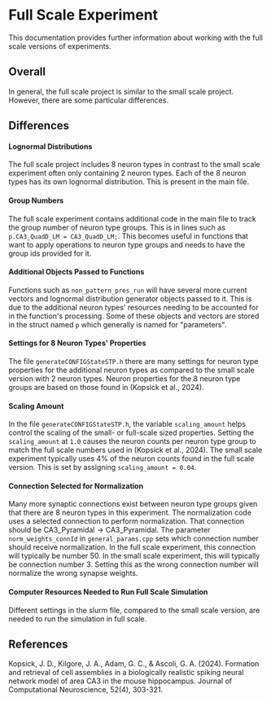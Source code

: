 Full Scale Experiment
=====================

This documentation provides further information about working with the full scale versions of experiments.

## Overall

In general, the full scale project is similar to the small scale project. However, there are some particular differences.

## Differences

#### Lognormal Distributions

The full scale project includes 8 neuron types in contrast to the small scale experiment often only containing 2 neuron types. Each of the 8 neuron types has its own lognormal distribution. This is present in the main file.

#### Group Numbers

The full scale experiment contains additional code in the main file to track the group number of neuron type groups. This is in lines such as `p.CA3_QuadD_LM = CA3_QuadD_LM;`. This becomes useful in functions that want to apply operations to neuron type groups and needs to have the group ids provided for it.

#### Additional Objects Passed to Functions

Functions such as `non_pattern_pres_run` will have several more current vectors and lognormal distribution generator objects passed to it. This is due to the additional neuron types' resources needing to be accounted for in the function's processing. Some of these objects and vectors are stored in the struct named `p` which generally is named for "parameters".

#### Settings for 8 Neuron Types' Properties

The file `generateCONFIGStateSTP.h` there are many settings for neuron type properties for the additional neuron types as compared to the small scale version with 2 neuron types. Neuron properties for the 8 neuron type groups are based on those found in (Kopsick et al., 2024).

#### Scaling Amount

In the file `generateCONFIGStateSTP.h`, the variable `scaling_amount` helps control the scaling of the small- or full-scale sized properties. Setting the `scaling_amount` at `1.0` causes the neuron counts per neuron type group to match the full scale numbers used in (Kopsick et al., 2024). The small scale experiment typically uses 4% of the neuron counts found in the full scale version. This is set by assigning `scaling_amount = 0.04`.

#### Connection Selected for Normalization

Many more synaptic connections exist between neuron type groups given that there are 8 neuron types in this experiment. The normalization code uses a selected connection to perform normalization. That connection should be CA3_Pyramidal -> CA3_Pyramidal. The parameter `norm_weights_connId` in `general_params.cpp` sets which connection number should receive normalization. In the full scale experiment, this connection will typically be number 50. In the small scale experiment, this will typically be connection number 3. Setting this as the wrong connection number will normalize the wrong synapse weights.

#### Computer Resources Needed to Run Full Scale Simulation

Different settings in the slurm file, compared to the small scale version, are needed to run the simulation in full scale.

## References

Kopsick, J. D., Kilgore, J. A., Adam, G. C., & Ascoli, G. A. (2024). Formation and retrieval of cell assemblies in a biologically realistic spiking neural network model of area CA3 in the mouse hippocampus. Journal of Computational Neuroscience, 52(4), 303-321.